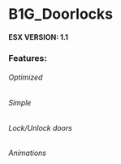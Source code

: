 # B1G_Doorlocks

#### ESX VERSION: 1.1

### Features:

###### Optimized
###### Simple
###### Lock/Unlock doors
###### Animations
